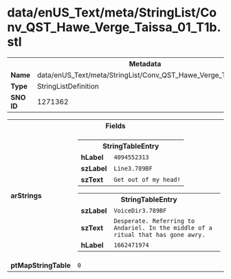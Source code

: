 <h1>data/enUS_Text/meta/StringList/Conv_QST_Hawe_Verge_Taissa_01_T1b.stl</h1><table><tr><th colspan="100%">Metadata</th></tr><tr><td><b>Name</b></td><td>data/enUS_Text/meta/StringList/Conv_QST_Hawe_Verge_Taissa_01_T1b.stl</td></tr><tr><td><b>Type</b></td><td>StringListDefinition</td></tr><tr><td><b>SNO ID</b></td><td>1271362</td></tr></table>

<table><tr><th colspan="100%">Fields</th></tr><tr><td><b>arStrings</b></td><td><table><tr><th colspan="100%">StringTableEntry</th></tr><tr><td><b>hLabel</b></td><td><code>4094552313</code></td></tr><tr><td><b>szLabel</b></td><td><code>Line3.789BF</code></td></tr><tr><td><b>szText</b></td><td><code>Get out of my head!</code></td></tr></table>


<table><tr><th colspan="100%">StringTableEntry</th></tr><tr><td><b>szLabel</b></td><td><code>VoiceDir3.789BF</code></td></tr><tr><td><b>szText</b></td><td><code>Desperate. Referring to Andariel. In the middle of a ritual that has gone awry.</code></td></tr><tr><td><b>hLabel</b></td><td><code>1662471974</code></td></tr></table>


</td></tr><tr><td><b>ptMapStringTable</b></td><td><code>0</code></td></tr></table>

